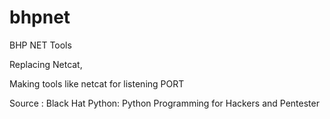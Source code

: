 # bhpnet


BHP NET Tools 

Replacing Netcat, 

  Making tools like netcat for listening PORT 





Source : Black Hat Python: Python Programming for Hackers and Pentester
